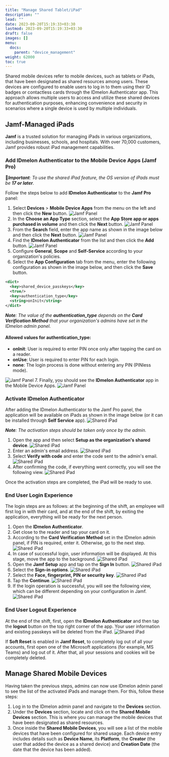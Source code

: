 ```yaml
---
title: "Manage Shared Tablet/iPad"
description: ""
lead: ""
date: 2023-09-20T15:19:33+03:30
lastmod: 2023-09-20T15:19:33+03:30
draft: false
images: []
menu:
  docs:
    parent: "device_management"
weight: 62000
toc: true
---
```


Shared mobile devices refer to mobile devices, such as tablets or iPads, that have been designated as shared resources among users. These devices are configured to enable users to log in to them using their ID badges or contactless cards through the IDmelon Authenticator app. This approach allows multiple users to access and utilize these shared devices for authentication purposes, enhancing convenience and security in scenarios where a single device is used by multiple individuals.

## Jamf-Managed iPads

**Jamf** is a trusted solution for managing iPads in various organizations, including businesses, schools, and hospitals. With over 70,000 customers, Jamf provides robust iPad management capabilities.

### Add IDmelon Authenticator to the Mobile Device Apps (Jamf Pro)

🔴***Important**: To use the shared iPad feature, the OS version of iPads must be **17 or later**.*

Follow the steps below to add **IDmelon Authenticator** to the **Jamf Pro** panel:

1. Select **Devices** > **Mobile Device Apps** from the menu on the left and then click the **New** button.
![Jamf Panel](/images/vendor/shared_ipads/jamf_panel_devices.png)
2. In the **Choose an App Type** section, select the **App Store app or apps purchased in volume** and then click the **Next** button.
![Jamf Panel](/images/vendor/shared_ipads/jamf_panel_mobile_devices.png)
3. From the **Search** field, enter the app name as shown in the image below and then click the **Next** button.
![Jamf Panel](/images/vendor/shared_ipads/jamf_panel_search_app_name.png)
4. Find the **IDmelon Authenticator** from the list and then click the **Add** button.
![Jamf Panel](/images/vendor/shared_ipads/jamf_panel_add_idmelon.png)
5. Configure **General**, **Scope** and **Self-Service** according to your organization's policies.
6. Select the **App Configuration** tab from the menu, enter the following configuration as shown in the image below, and then click the **Save** button.

```xml
<dict>
  <key>shared_device_passkeys</key>
  <true/>
  <key>authentication_type</key>
  <string>onInit</string>
</dict>
```

***Note**: The value of the **authentication_type** depends on the **Card Verification Method** that your organization's admins have set in the IDmelon admin panel.*

#### Allowed values for authentication_type:

- **onInit**: User is required to enter PIN once only after tapping the card on a reader.
- **onUse**: User is required to enter PIN for each login.
- **none**: The login process is done without entering any PIN (PINless mode).

![Jamf Panel](/images/vendor/shared_ipads/jamf_panel_app_config.png)
7. Finally, you should see the **IDmelon Authenticator** app in the Mobile Device Apps.
![Jamf Panel](/images/vendor/shared_ipads/jamf_panel_added_app.png)

### Activate IDmelon Authenticator

After adding the IDmelon Authenticator to the Jamf Pro panel, the application will be available on iPads as shown in the image below (or it can be installed through **Self Service** app).
![Shared iPad](/images/vendor/shared_ipads/shared_ipad_idmelon_app.PNG)

***Note**: The activation steps should be taken only once by the admin.*

1. Open the app and then select **Setup as the organization's shared device**.
![Shared iPad](/images/vendor/shared_ipads/shared_ipad_add_company.PNG)
2. Enter an admin's email address.
![Shared iPad](/images/vendor/shared_ipads/shared_ipad_setup_profile.PNG)
3. Select **Verify with code** and enter the code sent to the admin's email.
![Shared iPad](/images/vendor/shared_ipads/shared_ipad_verify_email.PNG)
4. After confirming the code, if everything went correctly, you will see the following view.
![Shared iPad](/images/vendor/shared_ipads/shared_ipad_tap_card.PNG)

Once the activation steps are completed, the iPad will be ready to use.

### End User Login Experience

The login steps are as follows: at the beginning of the shift, an employee will first log in with their card, and at the end of the shift, by exiting the application, everything will be ready for the next person.

1. Open the **IDmelon Authenticator**.
2. Get close to the reader and tap your card on it.
3. According to the **Card Verification Method** set in the IDmelon admin panel, if PIN is required, enter it. Otherwise, go to the next step.
![Shared iPad](/images/vendor/shared_ipads/shared_ipad_enter_pin.PNG)
4. In case of successful login, user information will be displayed. At this stage, move the app to the background.
![Shared iPad](/images/vendor/shared_ipads/shared_ipad_logged_in.PNG)
5. Open the **Jamf Setup** app and tap on the **Sign In** button.
![Shared iPad](/images/vendor/shared_ipads/shared_ipad_jamf_setup.PNG)
6. Select the **Sign-in options**.
![Shared iPad](/images/vendor/shared_ipads/shared_ipad_ms_authenticator1.PNG)
7. Select the **Face, fingerprint, PIN or security key**.
![Shared iPad](/images/vendor/shared_ipads/shared_ipad_ms_authenticator2.PNG)
8. Tap the **Continue**.
![Shared iPad](/images/vendor/shared_ipads/shared_ipad_passkey.PNG)
9. If the login operation is successful, you will see the following view, which can be different depending on your configuration in Jamf.
![Shared iPad](/images/vendor/shared_ipads/shared_ipad_jamf_setup_logged_in.PNG)

### End User Logout Experience

At the end of the shift, first, open the **IDmelon Authenticator** and then tap the **logout** button on the top right corner of the app. Your user information and existing passkeys will be deleted from the iPad.
![Shared iPad](/images/vendor/shared_ipads/shared_ipad_logout.PNG)

If **Soft Reset** is enabled in **Jamf Reset**, to completely log out of all your accounts, first open one of the Microsoft applications (for example, MS Teams) and log out of it. After that, all your sessions and cookies will be completely deleted.

## Manage Shared Mobile Devices

Having taken the previous steps, admins can now use IDmelon admin panel to see the list of the activated iPads and manage them. For this, follow these steps:

1. Log in to the IDmelon admin panel and navigate to the **Devices** section.
2. Under the **Devices** section, locate and click on the **Shared Mobile Devices** section. This is where you can manage the mobile devices that have been designated as shared resources.
3. Once inside the **Shared Mobile Devices**, you will see a list of the mobile devices that have been configured for shared usage. Each device entry includes details such as **Device Name**, its **Platform**, the **Creator** (the user that added the device as a shared device) and **Creation Date** (the date that the device has been added).
